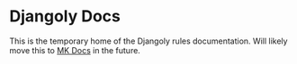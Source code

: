 # Djangoly Docs

This is the temporary home of the Djangoly rules documentation. Will likely move this to [MK Docs](https://squidfunk.github.io/mkdocs-material/) in the future.
